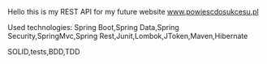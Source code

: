 Hello this is my REST API for my future website www.powiescdosukcesu.pl

Used technologies:
Spring Boot,Spring Data,Spring Security,SpringMvc,Spring Rest,Junit,Lombok,JToken,Maven,Hibernate

SOLID,tests,BDD,TDD

